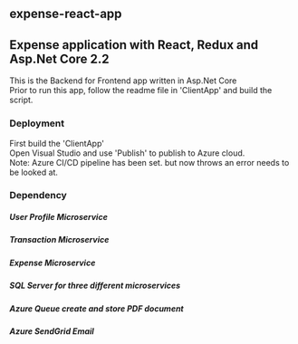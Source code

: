 ## expense-react-app
## Expense application with React, Redux and Asp.Net Core 2.2

This is the Backend for Frontend app written in Asp.Net Core<br />
Prior to run this app, follow the readme file in 'ClientApp' and build the script.<br />

### Deployment
First build the 'ClientApp'<br />
Open Visual Studio and use 'Publish' to publish to Azure cloud.<br />
Note: Azure CI/CD pipeline has been set. but now throws an error needs to be looked at.

### Dependency
##### User Profile Microservice
##### Transaction Microservice
##### Expense Microservice
##### SQL Server for three different microservices
##### Azure Queue create and store PDF document
##### Azure SendGrid Email


